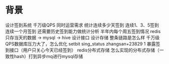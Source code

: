 
# 背景
设计签到系统 千万级QPS 同时运营需求 统计连续多少天签到 连续1、3、5签到 连续一个月签到 还需要历史签到能力做统计分析 半年内每个周五签到情况 redis只存当天的数据 -> mysql -> hive
设计接口 设计存储 整条链路是怎么样
千万级QPS数据库压力大了，怎么优化 setbit sing_status zhangsan+23829 1
暴露签到接口（用户只关心今天已经签到） redis分布式存储 怎么实现的分布式存储（一致性hash）打到异步mq进行mysql存储
